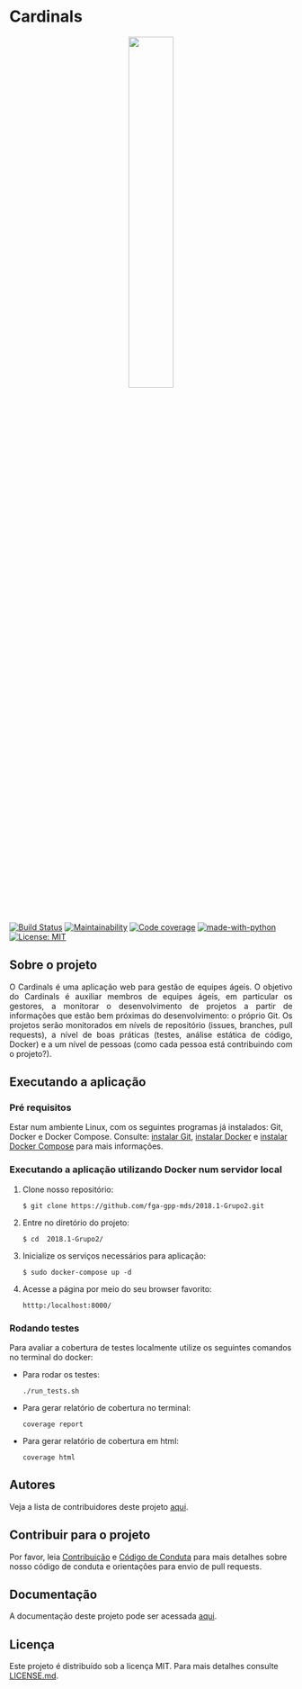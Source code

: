 # Cardinals

<p align="center">
    <image src="docs/images/logo_cardinals.png" width="40%">
</p>

[![Build Status](https://travis-ci.org/fga-gpp-mds/2018.1-Cardinals.svg?branch=master)](https://travis-ci.org/fga-gpp-mds/2018.1-Cardinals)
[![Maintainability](https://api.codeclimate.com/v1/badges/eed50c895d14a830236a/maintainability)](https://codeclimate.com/github/fga-gpp-mds/2018.1-Cardinals/maintainability)
[![Code coverage](https://codecov.io/gh/fga-gpp-mds/2018.1-Cardinals/branch/develop/graph/badge.svg)](https://codecov.io/gh/fga-gpp-mds/2018.1-Cardinals)
[![made-with-python](https://img.shields.io/badge/Made%20with-Python-1f425f.svg)](https://www.python.org/)
[![License: MIT](https://img.shields.io/badge/License-MIT-yellow.svg)](https://opensource.org/licenses/MIT)

## Sobre o projeto

<p align="justify">O Cardinals é uma aplicação web para gestão de equipes ágeis. O objetivo do Cardinals é auxiliar membros de equipes ágeis, em particular os gestores, a monitorar o desenvolvimento de projetos a partir de informações que estão bem próximas do desenvolvimento: o próprio Git. Os projetos serão monitorados em nívels de repositório (issues, branches, pull requests), a nível de boas práticas (testes, análise estática de código, Docker) e a um nível de pessoas (como cada pessoa está contribuindo com o projeto?).</p>

## Executando a aplicação

### Pré requisitos

Estar num ambiente Linux, com os seguintes programas já instalados: Git, Docker e Docker Compose. Consulte: [instalar Git](https://gist.github.com/derhuerst/1b15ff4652a867391f03#file-linux-md), [instalar Docker](https://docs.docker.com/install/) e [instalar Docker Compose](https://docs.docker.com/compose/install/) para mais informações.

### Executando a aplicação utilizando Docker num servidor local

1. Clone nosso repositório:

    ``$ git clone https://github.com/fga-gpp-mds/2018.1-Grupo2.git``

2. Entre no diretório do projeto:

    ``$ cd  2018.1-Grupo2/``

3. Inicialize os serviços necessários para aplicação:

    ``$ sudo docker-compose up -d``

4. Acesse a página por meio do seu browser favorito:

    ``htttp:/localhost:8000/``

### Rodando testes

Para avaliar a cobertura de testes localmente utilize os seguintes comandos no terminal do docker:

* Para rodar os testes:

    ``./run_tests.sh``

* Para gerar relatório de cobertura no terminal:

    ``coverage report``

* Para gerar relatório de cobertura em html:

    ``coverage html``

## Autores

Veja a lista de contribuidores deste projeto [aqui](https://github.com/fga-gpp-mds/2018.1-Cardinals/graphs/contributors).

## Contribuir para o projeto

Por favor, leia [Contribuição](https://github.com/fga-gpp-mds/2018.1-Grupo2/blob/master/CONTRIBUTING.md) e [Código de Conduta](https://github.com/fga-gpp-mds/2018.1-Grupo2/blob/master/CODE_OF_CONDUCT.md) para mais detalhes sobre nosso código de conduta e orientações para envio de pull requests.

## Documentação

A documentação deste projeto pode ser acessada [aqui](https://github.com/fga-gpp-mds/2018.1-Cardinals/tree/master/docs/documentos).

## Licença

Este projeto é distribuído sob a licença MIT. Para mais detalhes consulte [LICENSE.md](https://github.com/fga-gpp-mds/2018.1-Grupo2/blob/master/LICENSE).
